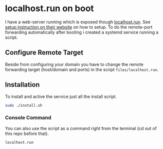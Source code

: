 # localhost.run on boot

I have a web-server running which is exposed though [localhost.run](http://localhost.run).
See [setup instruction on their website](http://localhost.run/docs/custom-domains/) on how to setup.
To do the remote-port forwarding automatically after booting i created a systemd service running a script.

## Configure Remote Target

Beside from configuring your domain you have to change the remote forwarding target (host/domain and ports) in the script `files/localhost.run`.

## Installation

To install and active the service just all the install script.

```bash
sudo ./install.sh
```

### Console Command

You can also use the script as a command right from the terminal (cd out of this repo before that).

```bash
localhost.run
```
